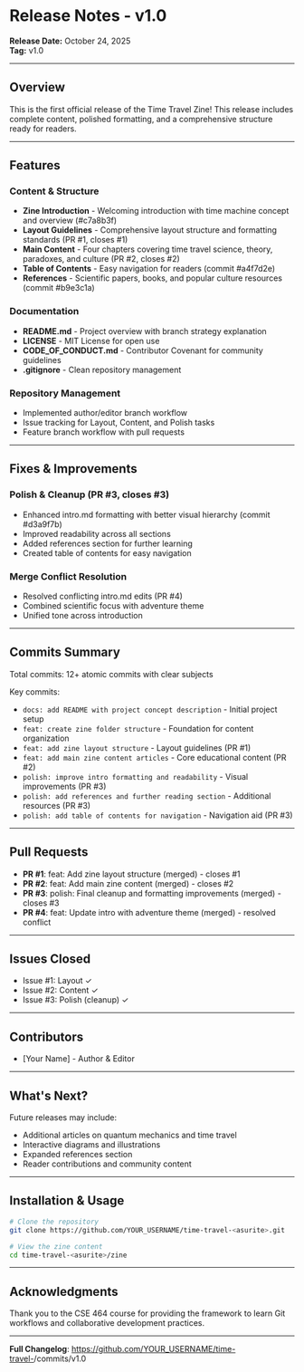 # Release Notes - v1.0

**Release Date:** October 24, 2025  
**Tag:** v1.0

---

## Overview

This is the first official release of the Time Travel Zine! This release includes complete content, polished formatting, and a comprehensive structure ready for readers.

---

## Features

### Content & Structure
- **Zine Introduction** - Welcoming introduction with time machine concept and overview (#c7a8b3f)
- **Layout Guidelines** - Comprehensive layout structure and formatting standards (PR #1, closes #1)
- **Main Content** - Four chapters covering time travel science, theory, paradoxes, and culture (PR #2, closes #2)
- **Table of Contents** - Easy navigation for readers (commit #a4f7d2e)
- **References** - Scientific papers, books, and popular culture resources (commit #b9e3c1a)

### Documentation
- **README.md** - Project overview with branch strategy explanation
- **LICENSE** - MIT License for open use
- **CODE_OF_CONDUCT.md** - Contributor Covenant for community guidelines
- **.gitignore** - Clean repository management

### Repository Management
- Implemented author/editor branch workflow
- Issue tracking for Layout, Content, and Polish tasks
- Feature branch workflow with pull requests

---

## Fixes & Improvements

### Polish & Cleanup (PR #3, closes #3)
- Enhanced intro.md formatting with better visual hierarchy (commit #d3a9f7b)
- Improved readability across all sections
- Added references section for further learning
- Created table of contents for easy navigation

### Merge Conflict Resolution
- Resolved conflicting intro.md edits (PR #4)
- Combined scientific focus with adventure theme
- Unified tone across introduction

---

## Commits Summary

Total commits: 12+ atomic commits with clear subjects

Key commits:
- `docs: add README with project concept description` - Initial project setup
- `feat: create zine folder structure` - Foundation for content organization
- `feat: add zine layout structure` - Layout guidelines (PR #1)
- `feat: add main zine content articles` - Core educational content (PR #2)
- `polish: improve intro formatting and readability` - Visual improvements (PR #3)
- `polish: add references and further reading section` - Additional resources (PR #3)
- `polish: add table of contents for navigation` - Navigation aid (PR #3)

---

## Pull Requests

- **PR #1**: feat: Add zine layout structure (merged) - closes #1
- **PR #2**: feat: Add main zine content (merged) - closes #2
- **PR #3**: polish: Final cleanup and formatting improvements (merged) - closes #3
- **PR #4**: feat: Update intro with adventure theme (merged) - resolved conflict

---

## Issues Closed

- Issue #1: Layout ✓
- Issue #2: Content ✓
- Issue #3: Polish (cleanup) ✓

---

## Contributors

- [Your Name] - Author & Editor

---

## What's Next?

Future releases may include:
- Additional articles on quantum mechanics and time travel
- Interactive diagrams and illustrations
- Expanded references section
- Reader contributions and community content

---

## Installation & Usage
```bash
# Clone the repository
git clone https://github.com/YOUR_USERNAME/time-travel-<asurite>.git

# View the zine content
cd time-travel-<asurite>/zine
```

---

## Acknowledgments

Thank you to the CSE 464 course for providing the framework to learn Git workflows and collaborative development practices.

---

**Full Changelog**: https://github.com/YOUR_USERNAME/time-travel-<asurite>/commits/v1.0
